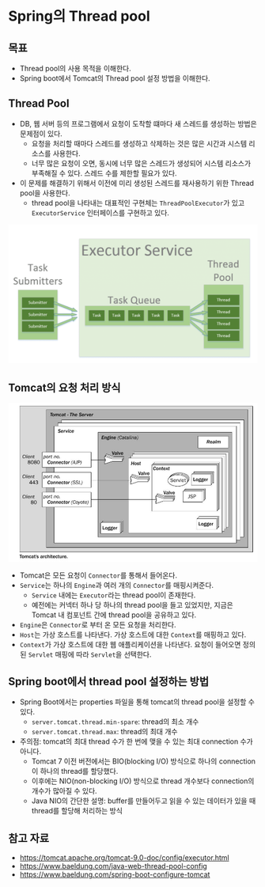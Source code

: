# Spring의 Thread pool

## 목표

- Thread pool의 사용 목적을 이해한다.
- Spring boot에서 Tomcat의 Thread pool 설정 방법을 이해한다.

## Thread Pool

- DB, 웹 서버 등의 프로그램에서 요청이 도착할 떄마다 새 스레드를 생성하는 방법은 문제점이 있다.
	- 요청을 처리할 때마다 스레드를 생성하고 삭제하는 것은 많은 시간과 시스템 리소스를 사용한다.
	- 너무 많은 요청이 오면, 동시에 너무 많은 스레드가 생성되어 시스템 리소스가 부족해질 수 있다. 스레드 수를 제한할 필요가 있다.
- 이 문제를 해결하기 위해서 이전에 미리 생성된 스레드를 재사용하기 위한 Thread pool을 사용한다.
	- thread pool을 나타내는 대표적인 구현체는 `ThreadPoolExecutor`가 있고 `ExecutorService` 인터페이스를 구현하고 있다.

![](assets/Pasted%20image%2020240411200502.png)

## Tomcat의 요청 처리 방식

![](assets/Pasted%20image%2020240411193420.png)

- Tomcat은 모든 요청이 `Connector`를 통해서 들어온다.
- `Service`는 하나의 `Engine`과 여러 개의 `Connector`를 매핑시켜준다.
	- `Service` 내에는 `Executor`라는 thread pool이 존재한다.
	- 예전에는 커넥터 하나 당 하나의 thread pool을 들고 있었지만, 지금은 Tomcat 내 컴포넌트 간에 thread pool을 공유하고 있다.
- `Engine`은 `Connector`로 부터 온 모든 요청을 처리한다.
- `Host`는 가상 호스트를 나타낸다. 가상 호스트에 대한 `Context`를 매핑하고 있다.
- `Context`가 가상 호스트에 대한 웹 애플리케이션을 나타낸다. 요청이 들어오면 정의된 `Servlet` 매핑에 따라 `Servlet`을 선택한다.

## Spring boot에서 thread pool 설정하는 방법

- Spring Boot에서는 properties 파일을 통해 tomcat의 thread pool을 설정할 수 있다.
	- `server.tomcat.thread.min-spare`: thread의 최소 개수
	- `server.tomcat.thread.max`: thread의 최대 개수
- 주의점: tomcat의 최대 thread 수가 한 번에 맺을 수 있는 최대 connection 수가 아니다.
	- Tomcat 7 이전 버전에서는 BIO(blocking I/O) 방식으로 하나의 connection이 하나의 thread를 할당했다.
	- 이후에는 NIO(non-blocking I/O) 방식으로 thread 개수보다 connection의 개수가 많아질 수 있다.
	- Java NIO의 간단한 설명: buffer를 만들어두고 읽을 수 있는 데이터가 있을 때 thread를 할당해 처리하는 방식


## 참고 자료

- https://tomcat.apache.org/tomcat-9.0-doc/config/executor.html
- https://www.baeldung.com/java-web-thread-pool-config
- https://www.baeldung.com/spring-boot-configure-tomcat